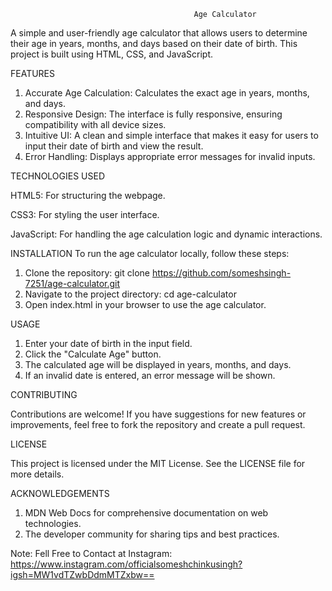                                              Age Calculator

A simple and user-friendly age calculator that allows users to determine their age in years, months, and days based on their date of birth. This project is built using HTML, CSS, and JavaScript.

FEATURES

1. Accurate Age Calculation: Calculates the exact age in years, months, and days.
2. Responsive Design: The interface is fully responsive, ensuring compatibility with all device sizes.
3. Intuitive UI: A clean and simple interface that makes it easy for users to input their date of birth and view the result.
4. Error Handling: Displays appropriate error messages for invalid inputs.
   
TECHNOLOGIES USED

HTML5: For structuring the webpage.

CSS3: For styling the user interface.

JavaScript: For handling the age calculation logic and dynamic interactions.


INSTALLATION
To run the age calculator locally, follow these steps:
1. Clone the repository: git clone https://github.com/someshsingh-7251/age-calculator.git
2. Navigate to the project directory: cd age-calculator
3. Open index.html in your browser to use the age calculator.

USAGE

1. Enter your date of birth in the input field.
2. Click the "Calculate Age" button.
3. The calculated age will be displayed in years, months, and days.
4. If an invalid date is entered, an error message will be shown.

CONTRIBUTING

Contributions are welcome! If you have suggestions for new features or improvements, feel free to fork the repository and create a pull request.

LICENSE

This project is licensed under the MIT License. See the LICENSE file for more details.

ACKNOWLEDGEMENTS

1. MDN Web Docs for comprehensive documentation on web technologies.
2. The developer community for sharing tips and best practices.



Note: Fell Free to Contact at Instagram: https://www.instagram.com/officialsomeshchinkusingh?igsh=MW1vdTZwbDdmMTZxbw==
